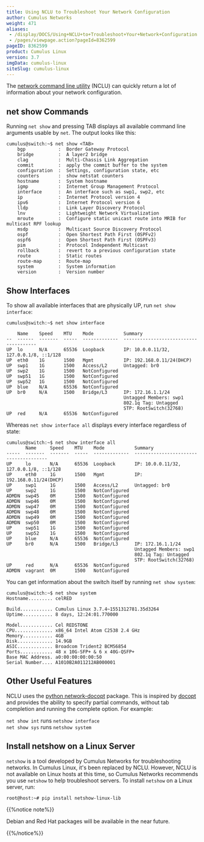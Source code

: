 ```yaml
---
title: Using NCLU to Troubleshoot Your Network Configuration
author: Cumulus Networks
weight: 471
aliases:
 - /display/DOCS/Using+NCLU+to+Troubleshoot+Your+Network+Configuration
 - /pages/viewpage.action?pageId=8362599
pageID: 8362599
product: Cumulus Linux
version: 3.7
imgData: cumulus-linux
siteSlug: cumulus-linux
---
```

The [network command line
utility](../../../System-Configuration/Network-Command-Line-Utility-NCLU/)
(NCLU) can quickly return a lot of information about your network
configuration.

## net show Commands

Running `net show` and pressing TAB displays all available command line
arguments usable by `net`. The output looks like this:

    cumulus@switch:~$ net show <TAB>
        bgp            :  Border Gateway Protocol
        bridge         :  A layer2 bridge
        clag           :  Multi-Chassis Link Aggregation
        commit         :  apply the commit buffer to the system
        configuration  :  Settings, configuration state, etc
        counters       :  show netstat counters
        hostname       :  System hostname
        igmp           :  Internet Group Management Protocol
        interface      :  An interface such as swp1, swp2, etc
        ip             :  Internet Protocol version 4
        ipv6           :  Internet Protocol version 6
        lldp           :  Link Layer Discovery Protocol
        lnv            :  Lightweight Network Virtualization
        mroute         :  Configure static unicast route into MRIB for multicast RPF lookup
        msdp           :  Multicast Source Discovery Protocol
        ospf           :  Open Shortest Path First (OSPFv2)
        ospf6          :  Open Shortest Path First (OSPFv3)
        pim            :  Protocol Independent Multicast
        rollback       :  revert to a previous configuration state
        route          :  Static routes
        route-map      :  Route-map
        system         :  System information
        version        :  Version number

## Show Interfaces

To show all available interfaces that are physically UP, run `net show
interface`:

    cumulus@switch:~$ net show interface
     
        Name    Speed    MTU    Mode           Summary
    --  ------  -------  -----  -------------  --------------------------------------
    UP  lo      N/A      65536  Loopback       IP: 10.0.0.11/32, 127.0.0.1/8, ::1/128
    UP  eth0    1G       1500   Mgmt           IP: 192.168.0.11/24(DHCP)
    UP  swp1    1G       1500   Access/L2      Untagged: br0
    UP  swp2    1G       1500   NotConfigured
    UP  swp51   1G       1500   NotConfigured
    UP  swp52   1G       1500   NotConfigured
    UP  blue    N/A      65536  NotConfigured
    UP  br0     N/A      1500   Bridge/L3      IP: 172.16.1.1/24
                                               Untagged Members: swp1
                                               802.1q Tag: Untagged
                                               STP: RootSwitch(32768)
    UP  red     N/A      65536  NotConfigured

Whereas `net show interface all` displays every interface regardless of
state:

    cumulus@switch:~$ net show interface all
           Name     Speed    MTU    Mode           Summary
    -----  -------  -------  -----  -------------  --------------------------------------
    UP     lo       N/A      65536  Loopback       IP: 10.0.0.11/32, 127.0.0.1/8, ::1/128
    UP     eth0     1G       1500   Mgmt           IP: 192.168.0.11/24(DHCP)
    UP     swp1     1G       1500   Access/L2      Untagged: br0
    UP     swp2     1G       1500   NotConfigured
    ADMDN  swp45    0M       1500   NotConfigured
    ADMDN  swp46    0M       1500   NotConfigured
    ADMDN  swp47    0M       1500   NotConfigured
    ADMDN  swp48    0M       1500   NotConfigured
    ADMDN  swp49    0M       1500   NotConfigured
    ADMDN  swp50    0M       1500   NotConfigured
    UP     swp51    1G       1500   NotConfigured
    UP     swp52    1G       1500   NotConfigured
    UP     blue     N/A      65536  NotConfigured
    UP     br0      N/A      1500   Bridge/L3      IP: 172.16.1.1/24
                                                   Untagged Members: swp1
                                                   802.1q Tag: Untagged
                                                   STP: RootSwitch(32768)
    UP     red      N/A      65536  NotConfigured
    ADMDN  vagrant  0M       1500   NotConfigured

You can get information about the switch itself by running `net show
system`:

    cumulus@switch:~$ net show system
    Hostname......... celRED
     
    Build............ Cumulus Linux 3.7.4~1551312781.35d3264
    Uptime........... 8 days, 12:24:01.770000

    Model............ Cel REDSTONE
    CPU.............. x86_64 Intel Atom C2538 2.4 GHz
    Memory........... 4GB
    Disk............. 14.9GB
    ASIC............. Broadcom Trident2 BCM56854
    Ports............ 48 x 10G-SFP+ & 6 x 40G-QSFP+
    Base MAC Address. a0:00:00:00:00:50
    Serial Number.... A1010B2A011212AB000001

## Other Useful Features

NCLU uses the [python
network-docopt](https://pypi.python.org/pypi/network-docopt) package.
This is inspired by [docopt](https://github.com/docopt/docopt) and
provides the ability to specify partial commands, without tab completion
and running the complete option. For example:

`net show int` runs `netshow interface`  
`net show sys` runs `netshow system`

## Install netshow on a Linux Server

`netshow` is a tool developed by Cumulus Networks for troubleshooting
networks. In Cumulus Linux, it's been replaced by NCLU. However, NCLU is
not available on Linux hosts at this time, so Cumulus Networks
recommends you use `netshow` to help troubleshoot servers. To install
`netshow` on a Linux server, run:

    root@host:~# pip install netshow-linux-lib

{{%notice note%}}

Debian and Red Hat packages will be available in the near future.

{{%/notice%}}
